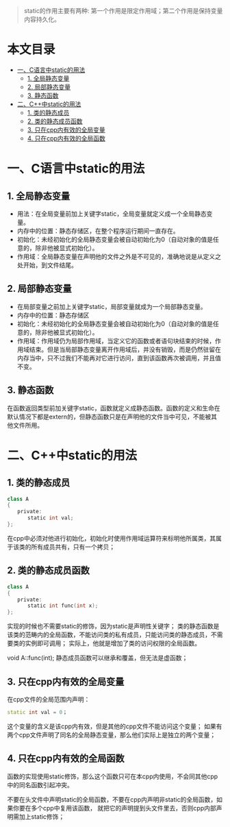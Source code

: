 > static的作用主要有两种: 第一个作用是限定作用域；第二个作用是保持变量内容持久化。

本文目录
=================
* [一、C语言中static的用法](#一c语言中static的用法)
   * [1. 全局静态变量](#1-全局静态变量)
   * [2. 局部静态变量](#2-局部静态变量)
   * [3. 静态函数](#3-静态函数)
* [二、C++中static的用法](#二c中static的用法)
   * [1. 类的静态成员](#1-类的静态成员)
   * [2. 类的静态成员函数](#2-类的静态成员函数)
   * [3. 只在cpp内有效的全局变量](#3-只在cpp内有效的全局变量)
   * [4. 只在cpp内有效的全局函数](#4-只在cpp内有效的全局函数)

# 一、C语言中static的用法
## 1. 全局静态变量
+ 用法：在全局变量前加上关键字static，全局变量就定义成一个全局静态变量。
+ 内存中的位置：静态存储区，在整个程序运行期间一直存在。
+ 初始化：未经初始化的全局静态变量会被自动初始化为0（自动对象的值是任意的，除非他被显式初始化）。
+ 作用域：全局静态变量在声明他的文件之外是不可见的，准确地说是从定义之处开始，到文件结尾。

## 2. 局部静态变量
+ 在局部变量之前加上关键字static，局部变量就成为一个局部静态变量。
+ 内存中的位置：静态存储区
+ 初始化：未经初始化的全局静态变量会被自动初始化为0（自动对象的值是任意的，除非他被显式初始化）。
+ 作用域：作用域仍为局部作用域，当定义它的函数或者语句块结束的时候，作用域结束。但是当局部静态变量离开作用域后，并没有销毁，而是仍然驻留在内存当中，只不过我们不能再对它进行访问，直到该函数再次被调用，并且值不变。

## 3. 静态函数
在函数返回类型前加关键字static，函数就定义成静态函数。函数的定义和生命在默认情况下都是extern的，但静态函数只是在声明他的文件当中可见，不能被其他文件所用。


# 二、C++中static的用法
## 1. 类的静态成员
```c++
class A
{
　　private:
　　　　static int val;
};
```
在cpp中必须对他进行初始化，初始化时使用作用域运算符来标明他所属类，其属于该类的所有成员共有，只有一个拷贝；


## 2. 类的静态成员函数
```c++
class A
{
　　private:
　　　　static int func(int x);
};
```
实现的时候也不需要static的修饰，因为static是声明性关键字；
类的静态函数是该类的范畴内的全局函数，不能访问类的私有成员，只能访问类的静态成员，不需要类的实例即可调用；
实际上，他就是增加了类的访问权限的全局函数。

void  A::func(int);
静态成员函数可以继承和覆盖，但无法是虚函数；

## 3. 只在cpp内有效的全局变量
在cpp文件的全局范围内声明：
```c++
static int val = 0；
```
这个变量的含义是该cpp内有效，但是其他的cpp文件不能访问这个变量；
如果有两个cpp文件声明了同名的全局静态变量，那么他们实际上是独立的两个变量；

## 4. 只在cpp内有效的全局函数
函数的实现使用static修饰，那么这个函数只可在本cpp内使用，不会同其他cpp中的同名函数引起冲突。

不要在头文件中声明static的全局函数，不要在cpp内声明非static的全局函数，如果你要在多个cpp中复用该函数，
就把它的声明提到头文件里去，否则cpp内部声明需加上static修饰；


